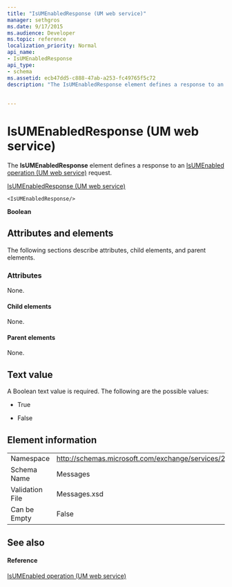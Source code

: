 ```yaml
---
title: "IsUMEnabledResponse (UM web service)"
manager: sethgros
ms.date: 9/17/2015
ms.audience: Developer
ms.topic: reference
localization_priority: Normal
api_name:
- IsUMEnabledResponse
api_type:
- schema
ms.assetid: ecb47dd5-c888-47ab-a253-fc49765f5c72
description: "The IsUMEnabledResponse element defines a response to an IsUMEnabled operation (UM web service) request."
 
 
---
```


# IsUMEnabledResponse (UM web service)

The **IsUMEnabledResponse** element defines a response to an [IsUMEnabled operation (UM web service)](isumenabled-operation-um-web-service.md) request. 
  
[IsUMEnabledResponse (UM web service)](isumenabledresponse-um-web-service.md)
  
```
<IsUMEnabledResponse/>
```

 **Boolean**
## Attributes and elements

The following sections describe attributes, child elements, and parent elements.
  
### Attributes

None.
  
#### Child elements

None.
  
#### Parent elements

None.
  
## Text value

A Boolean text value is required. The following are the possible values:
  
- True
    
- False
    
## Element information

|||
|:-----|:-----|
|Namespace  <br/> |http://schemas.microsoft.com/exchange/services/2006/messages  <br/> |
|Schema Name  <br/> |Messages  <br/> |
|Validation File  <br/> |Messages.xsd  <br/> |
|Can be Empty  <br/> |False  <br/> |
   
## See also

#### Reference

[IsUMEnabled operation (UM web service)](isumenabled-operation-um-web-service.md)

